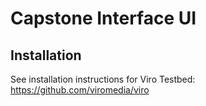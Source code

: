 # Capstone Interface UI

## Installation
See installation instructions for Viro Testbed: https://github.com/viromedia/viro
